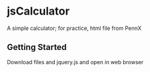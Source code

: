 # jsCalculator
A simple calculator; for practice, html file from PennX

## Getting Started
Download files and jquery.js and open in web browser
